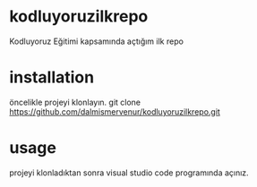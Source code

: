 # kodluyoruzilkrepo
Kodluyoruz Eğitimi kapsamında açtığım ilk repo
# installation
öncelikle projeyi klonlayın.
git clone https://github.com/dalmismervenur/kodluyoruzilkrepo.git
# usage 
projeyi klonladıktan sonra visual studio code programında açınız.